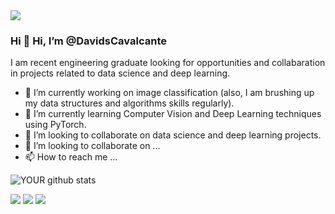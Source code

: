 <img src="https://github.com/pr2tik1/pr2tik1/blob/master/IMAGE-NAME">

### Hi 👋 Hi, I’m @DavidsCavalcante
I am recent engineering graduate looking for opportunities and collabaration in projects related to data science and deep learning.
- 🔭 I’m currently working on image classification (also, I am brushing up my data structures and algorithms skills regularly).
- 🌱 I’m currently learning Computer Vision and Deep Learning techniques using PyTorch.
- 🤝 I’m looking to collaborate on data science and deep learning projects. 
- 💞️ I’m looking to collaborate on ...
- 📫 How to reach me ...

![YOUR github stats](https://github-readme-stats.vercel.app/api?username=davidscavalcante)

[<img src="https://img.shields.io/badge/medium-%2312100E.svg?&style=for-the-badge&logo=medium&logoColor=white" />](https://medium.com/@david.scavalcante)  [<img src="https://img.shields.io/badge/linkedin-%230077B5.svg?&style=for-the-badge&logo=linkedin&logoColor=white" />](https://www.linkedin.com/in/david-cavalcante-8435671b/) [<img src = "https://img.shields.io/badge/instagram-%23E4405F.svg?&style=for-the-badge&logo=instagram&logoColor=white">](https://www.instagram.com/davidsaraivacavalcante/)


<!---
DavidsCavalcante/DavidsCavalcante is a ✨ special ✨ repository because its `README.md` (this file) appears on your GitHub profile.
You can click the Preview link to take a look at your changes.
--->
